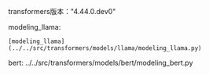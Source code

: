 transformers版本："4.44.0.dev0"

modeling_llama:
```
[modeling_llama] (../../src/transformers/models/llama/modeling_llama.py)
```
bert:
../../src/transformers/models/bert/modeling_bert.py

